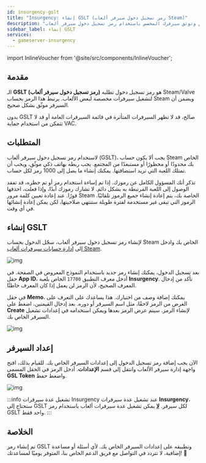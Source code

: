 ```yaml
---
id: insurgency-gslt
title: "Insurgency: إنشاء GSLT (رمز تسجيل دخول سيرفر ألعاب Steam)"
description: "اكتشف كيف تؤمن وتوثق سيرفرك المخصص باستخدام رمز تسجيل دخول سيرفر ألعاب Steam لتحسين الرؤية والحماية → تعلّم المزيد الآن"
sidebar_label: إنشاء GSLT
services:
  - gameserver-insurgency
---
```


import InlineVoucher from '@site/src/components/InlineVoucher';



## مقدمة

الـ **GSLT (رمز تسجيل دخول سيرفر ألعاب)** هو رمز تسجيل دخول تطلبه Steam/Valve لتشغيل سيرفرات مخصصة لبعض الألعاب. يرتبط هذا الرمز بحساب Steam ويضمن أن السيرفر موثّق بشكل صحيح.

بدون GSLT صالح، قد لا تظهر السيرفرات المتأثرة في قائمة السيرفرات العامة أو قد لا تتمكن من استخدام حماية VAC.

<InlineVoucher />



## المتطلبات

لاستخدام رمز تسجيل دخول سيرفر ألعاب (GSLT)، يجب ألا يكون حساب Steam الخاص بك محدودًا أو محظورًا أو مستبعدًا من المجتمع. يجب ربطه بهاتف ذكي موثّق، ويجب أن تمتلك اللعبة التي تريد استضافتها. يمكنك إنشاء ما يصل إلى 1000 رمز لكل حساب.

تذكر أنك المسؤول الكامل عن رموزك. إذا تم إساءة استخدام رمز أو تم حظره، قد تفقد الوصول إلى اللعبة المرتبطة به بشكل دائم. لا تشارك رموزك أبدًا، وإذا فعلت، احذفها فورًا. عند إعادة تعيين كلمة مرور Steam الخاصة بك، يتم إعادة إنشاء جميع الرموز تلقائيًا. الرموز التي تبقى غير مستخدمة لفترة طويلة ستنتهي صلاحيتها، لكن يمكن إعادة إنشائها في أي وقت.



## إنشاء GSLT
لإنشاء رمز تسجيل دخول سيرفر ألعاب، سجّل الدخول بحساب Steam الخاص بك وادخل إلى [إدارة حسابات سيرفرات ألعاب Steam](https://steamcommunity.com/dev/managegameservers).


![img](https://screensaver01.zap-hosting.com/index.php/s/WaMsyscboqCtNHA/preview)

بعد تسجيل الدخول، يمكنك إنشاء رمز جديد باستخدام النموذج المعروض في الصفحة. في حقل **App ID**، أدخل معرف التطبيق `17700` الخاص بلعبة **Insurgency**. تأكد من إدخال المعرف الصحيح، لأن الرمز لن يعمل إذا كان المعرف خاطئًا.

في حقل **Memo**، يمكنك إضافة وصف من اختيارك. هذا يساعدك على التعرف على الغرض من الرمز لاحقًا، مثل اسم السيرفر أو دوره. بعد إدخال القيمتين، اضغط على **Create** لإنشاء الرمز. سيتم عرض الرمز بعدها ويمكن استخدامه في إعدادات تشغيل السيرفر الخاص بك.

![img](https://screensaver01.zap-hosting.com/index.php/s/mc5ZdTGiPWbSRdB/preview)

## إعداد السيرفر

الآن يجب إضافة رمز تسجيل الدخول إلى إعدادات السيرفر الخاص بك. للقيام بذلك، افتح واجهة إدارة سيرفر الألعاب وانتقل إلى قسم **الإعدادات**. أدخل الرمز في الحقل المسمى **GSL Token** واضغط حفظ.

![img](https://screensaver01.zap-hosting.com/index.php/s/tzJiT4nTZo2nWMz/preview)

:::info تشغيل عدة سيرفرات Insurgency
عند تشغيل عدة سيرفرات **Insurgency**، ستحتاج إلى GSLT لكل سيرفر. <u>**لا**</u> يمكن تشغيل عدة سيرفرات ألعاب باستخدام رمز GSLT واحد فقط.
:::



## الخلاصة

تم إنشاء رمز GSLT وتطبيقه على إعدادات السيرفر الخاص بك. لأي أسئلة أو مساعدة إضافية، لا تتردد في التواصل مع فريق الدعم الخاص بنا، المتوفر يوميًا لمساعدتك! 🙂

<InlineVoucher />